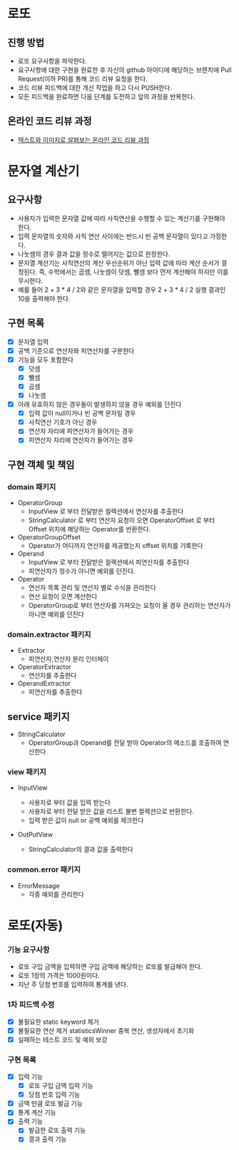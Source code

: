 # 로또
## 진행 방법
* 로또 요구사항을 파악한다.
* 요구사항에 대한 구현을 완료한 후 자신의 github 아이디에 해당하는 브랜치에 Pull Request(이하 PR)를 통해 코드 리뷰 요청을 한다.
* 코드 리뷰 피드백에 대한 개선 작업을 하고 다시 PUSH한다.
* 모든 피드백을 완료하면 다음 단계를 도전하고 앞의 과정을 반복한다.

## 온라인 코드 리뷰 과정
* [텍스트와 이미지로 살펴보는 온라인 코드 리뷰 과정](https://github.com/next-step/nextstep-docs/tree/master/codereview)

# 문자열 계산기
## 요구사항

- 사용자가 입력한 문자열 값에 따라 사칙연산을 수행할 수 있는 계산기를 구현해야 한다.
- 입력 문자열의 숫자와 사칙 연산 사이에는 반드시 빈 공백 문자열이 있다고 가정한다.
- 나눗셈의 경우 결과 값을 정수로 떨어지는 값으로 한정한다.
- 문자열 계산기는 사칙연산의 계산 우선순위가 아닌 입력 값에 따라 계산 순서가 결정된다. 즉, 수학에서는 곱셈, 나눗셈이 덧셈, 뺄셈 보다 먼저 계산해야 하지만 이를 무시한다.
- 예를 들어 2 + 3 * 4 / 2와 같은 문자열을 입력할 경우 2 + 3 * 4 / 2 실행 결과인 10을 출력해야 한다.

## 구현 목록
- [x] 문자열 입력
- [x] 공백 기준으로 연산자와 피연산자를 구분한다
- [x] 기능을 모두 포함한다
    - [x] 덧셈
    - [x] 뺄셈
    - [x] 곱셈
    - [x] 나눗셈
- [x] 아래 유효하지 않은 경우들이 발생하지 않을 경우 예외를 던진다
    - [x] 입력 값이 null이거나 빈 공백 문자일 경우
    - [x] 사칙연산 기호가 아닌 경우
    - [x] 연산자 자리에 피연산자가 들어가는 경우 
    - [x] 피연산자 자리에 연산자가 들어가는 경우

## 구현 객체 및 책임

### domain 패키지
- OperatorGroup
  - InputView 로 부터 전달받은 컬렉션에서 연산자를 추출한다
  - StringCalculator 로 부터 연산자 요청이 오면 OperatorOffset 로 부터  Offset 위치에 해당하는 Operator를 반환한다.
- OperatorGroupOffset
  - Operator가 어디까지 연산자를 제공했는지 offset 위치를 기록한다
- Operand
  - InputView 로 부터 전달받은 컬렉션에서 피연산자를 추출한다
  - 피연산자가 정수가 아니면 예외를 던진다.
- Operator
  - 연산자 목록 관리 및 연산자 별로 수식을 관리한다
  - 연산 요청이 오면 계산한다
  - OperatorGroup로 부터 연산자를 가져오는 요청이 올 경우 관리하는 연산자가 아니면 예외를 던진다

### domain.extractor 패키지
- Extractor
  - 피연산자,연산자 분리 인터페이
- OperatorExtractor
  - 연산자를 추출한다
- OperandExtractor
  - 피연산자를 추출한다
## service 패키지
- StringCalculator
  - OperatorGroup과 Operand를 전달 받아 Operator의 메소드를 호출하여 연산한다
### view 패키지
- InputView
   - 사용자로 부터 값을 입력 받는다
   - 사용자로 부터 전달 받은 값을 리스트 불변 컬렉션으로 반환한다.
   - 입력 받은 값이 null or 공백 예외를 체크한다

- OutPutView
  - StringCalculator의 결과 값을 출력한다
  
### common.error 패키지
- ErrorMessage
  - 각종 예외를 관리한다

# 로또(자동)
### 기능 요구사항
- 로또 구입 금액을 입력하면 구입 금액에 해당하는 로또를 발급해야 한다.
- 로또 1장의 가격은 1000원이다.
- 지난 주 당첨 번호를 입력하여 통계를 낸다.


### 1차 피드백 수정
- [X] 불필요한 static keyword 제거
- [X] 불필요한 연산 제거 statisticsWinner 중복 연산, 생성자에서 초기화 
- [X] 실패하는 테스트 코드 및 예외 보강
### 구현 목록
- [X] 입력 기능
    - [X] 로또 구입 금액 입력 기능
    - [X] 당첨 번호 입력 기능
- [X] 금액 만큼 로또 발급 기능
- [X] 통계 계산 기능
- [X] 출력 기능
    - [X] 발급한 로또 출력 기능
    - [X] 결과 출력 기능
